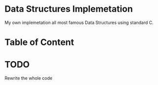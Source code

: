 # Data Structures Implemetation
My own implemetation all most famous Data Structures using standard C.
# Table of Content
# TODO
Rewrite the whole code
